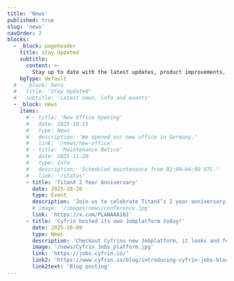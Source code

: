 ```yaml
---
title: 'News'
published: true
slug: 'news'
navOrder: 2
blocks:
  - _block: pageheader
    title: Stay Updated
    subtitle:
      content: >-
        Stay up to date with the latest updates, product improvements, and community events.
    bgType: default
  # - _block: hero
  #   title: 'Stay Updated'
  #   subtitle: 'Latest news, info and events'
  - _block: news
    items:
      # - title: 'New Office Opening'
      #   date: 2025-10-15
      #   type: News
      #   description: 'We opened our new office in Germany.'
      #   link: '/news/new-office'
      # - title: 'Maintenance Notice'
      #   date: 2025-11-20
      #   type: Info
      #   description: 'Scheduled maintenance from 02:00–04:00 UTC.'
      #   link: '/status'
      - title: 'TitanX 2 Year Anniversary'
        date: 2025-10-28
        type: Event
        description: 'Join us to celebrate TitanX’s 2 year anniversary with exciting announcements'
        # image: '/images/news/conference.jpg'
        link: 'https://x.com/PLANAAA101'
      - title: 'Cyfrin hosted its own Jobplatform today!'
        date: 2025-10-09
        type: News
        description: 'Checkout Cyfrins new Jobplatform, it looks and feel great! It is worth a visit for sure!'
        image: '/news/Cyfrin_Jobs_platform.jpg'
        link: 'https://jobs.cyfrin.io/'
        link2: 'https://www.cyfrin.io/blog/introducing-cyfrin-jobs-blockchain-native-recruitment'
        link2text: 'Blog posting'
---
```

